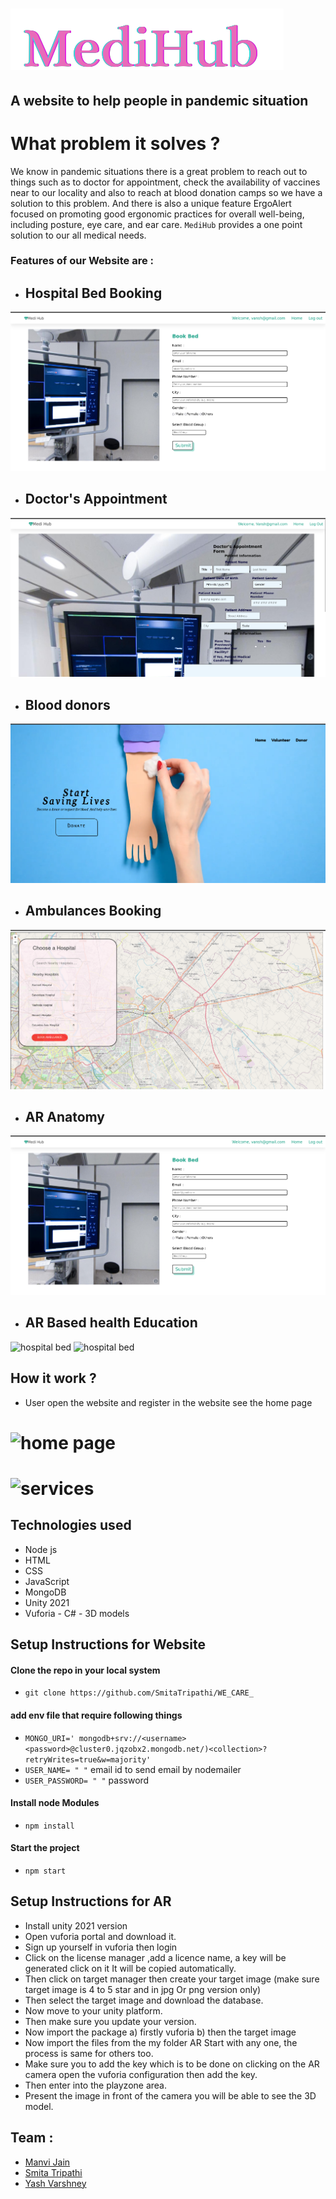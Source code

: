 # ![MediHub](./assests/upload.png)

## A website to help people in pandemic situation

# What problem it solves ?

We know in pandemic situations there is a great problem to reach out to things such as to doctor for
appointment, check the availability of vaccines near to our locality and also to reach at blood donation
camps so we have a solution to this problem. And there is also a unique feature  ErgoAlert focused on promoting good ergonomic practices for overall well-being, including posture, eye care, and ear care.  `MediHub` provides a one point solution to our all medical
needs.

### Features of our Website are :

- ## Hospital Bed Booking
![hospital bed ](./assests/bed.png)
- ## Doctor's Appointment
![hospital bed ](./assests/doctor.png)
- ## Blood donors
![hospital bed ](./assests/blood.png)
- ## Ambulances Booking
![hospital bed ](./assests/ambulance.png)
- ## AR Anatomy
![hospital bed ](./assests/bed.png)

- ## AR Based health Education
![hospital bed ](./ar2.jpg)
![hospital bed ](./ar3.jpg)

## How it work ?

- User open the website and register in the website
  see the home page

# ![home page](homepage.png/)

# ![services](./services.png)

## Technologies used

- Node js
- HTML
- CSS
- JavaScript
- MongoDB
- Unity 2021
- Vuforia
- C#
- 3D models

## Setup Instructions for Website

#### Clone the repo in your local system

- `git clone https://github.com/SmitaTripathi/WE_CARE_`

#### add env file that require following things

- `MONGO_URI=' mongodb+srv://<username><password>@cluster0.jqzobx2.mongodb.net/)<collection>?retryWrites=true&w=majority'`
- `USER_NAME= " "` email id to send email by nodemailer
- `USER_PASSWORD= " "` password

#### Install node Modules

- `npm install`

#### Start the project

- `npm start`

## Setup Instructions for AR
 - Install unity 2021 version
- Open vuforia portal and download it. 
- Sign up yourself in vuforia then login 
- Click on the license manager ,add a licence name, a key will be generated click on it 
It will be copied automatically. 
- Then click on target manager then create your target image (make sure target image is 4 to 5 star  and in jpg Or png version only) 
- Then select the target image and download the database. 
- Now move to your unity platform. 
- Then make sure you update your version. 
- Now import the package
  a) firstly vuforia 
  b) then the target image 
- Now import the files from the my folder AR 
 Start with any one, the process is same for others too. 
- Make sure you to add the key which is to be done on clicking on the AR camera open the vuforia configuration then add the key. 
- Then enter into the playzone area. 
- Present the image in front of the camera you will be able to see the 3D model.
 
## Team :

- [Manvi Jain](https://github.com/ManviJain24)
- [Smita Tripathi](https://github.com/SmitaTripathi)
- [Yash Varshney](https://github.com/Yash-Var)
























